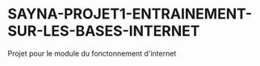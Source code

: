 # SAYNA-PROJET1-ENTRAINEMENT-SUR-LES-BASES-INTERNET
Projet pour le module du fonctonnement d'internet
